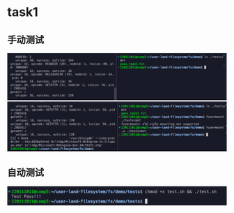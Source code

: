 # task1
## 手动测试
![alt text](assets/image-1.png)
![alt text](assets/image-2.png)
## 自动测试
![alt text](assets/image.png)
